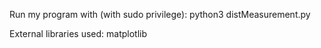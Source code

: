 Run my program with (with sudo privilege):
python3 distMeasurement.py

External libraries used: matplotlib